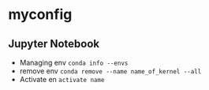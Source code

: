 # myconfig

## Jupyter Notebook
* Managing env `conda info --envs`
* remove env `conda remove --name name_of_kernel --all`
* Activate en `activate name`
